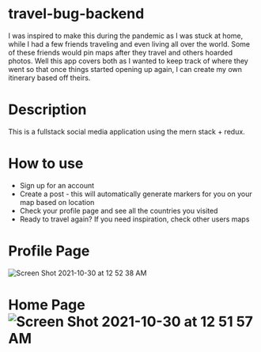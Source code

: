 # travel-bug-backend

I was inspired to make this during the pandemic as I was stuck at home, while I had a few friends traveling and even living all over the world.
Some of these friends would pin maps after they travel and others hoarded photos. Well this app covers both as
I wanted to keep track of where they went so that once things started opening up again, I can create my own itinerary based off theirs.

# Description
This is a fullstack social media application using the mern stack + redux.

# How to use
* Sign up for an account
* Create a post - this will automatically generate markers for you on your map based on location
* Check your profile page and see all the countries you visited
* Ready to travel again? If you need inspiration, check other users maps

# Profile Page






![Screen Shot 2021-10-30 at 12 52 38 AM](https://user-images.githubusercontent.com/86455240/139521785-21e356b7-124c-444e-80e7-5dac91c28cd1.png)

# Home Page![Screen Shot 2021-10-30 at 12 51 57 AM](https://user-images.githubusercontent.com/86455240/139521788-bf5152d8-6f72-4efb-aa89-9131287c9f9f.png)
